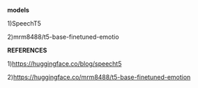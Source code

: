 **models**

1)SpeechT5

2)mrm8488/t5-base-finetuned-emotio

**REFERENCES**
    
1)https://huggingface.co/blog/speecht5

2)https://huggingface.co/mrm8488/t5-base-finetuned-emotion

